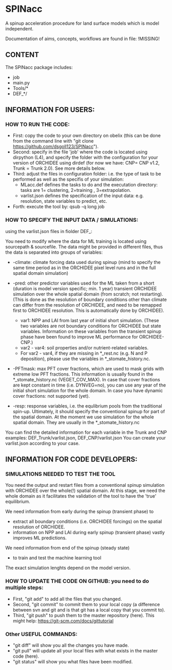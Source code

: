 # SPINacc
A spinup acceleration procedure for land surface models which is model independent.

Documentation of aims, concepts, workflows are found in file: !MISSING!


## CONTENT
The SPINacc package includes:
* job
* main.py
* Tools/*
* DEF_*/

 
## INFORMATION FOR USERS:
### HOW TO RUN THE CODE:

* First: copy the code to your own directory on obelix (this can be done from the command line with "git clone https://github.com/dsgoll123/SPINacc").
* Second: specify in the file 'job' where the code is located using dirpython (L4), and specify the folder with the configuration for your version of ORCHIDEE using dirdef (for now we have: CNP= CNP v1.2, Trunk = Trunk 2.0). See more details below.
* Third: adjust the files in configuration folder: i.e. the type of task to be performed as well as the specifis of your simulation:
	* MLacc.def defines the tasks to do and the executation directory: tasks are 1= clustering, 2=training , 3=extrapolation.
	* varlist.json defines the specification of the input data: e.g. resolution, state variables to predict, etc.
* Forth: execute the tool by: qsub -q long job   


### HOW TO SPECIFY THE INPUT DATA / SIMULATIONS:

using the varlist.json files in fiolder DEF_:

You need to modify where the data for ML training is located using sourcepath & sourcefile. The data might be provided in different files, thus the data is separated into groups of variables:

* -climate: climate forcing data used during spinup (mind to specify the same time period as in the ORCHIDEE pixel level runs and in the full spatial domain simulation)
* -pred: other predictor variables used for the ML taken from a short (duration is model version specific; min. 1 year) transient ORCHIDEE simulation over the whole spatial domain (from scratch; not restarting). (This is done as the resolution of boundary conditions other than climate can differ from the resolution of ORCHIDEE, and need to be remapped first to ORCHIDEE resolution. This is automatically done by ORCHIDEE).
	* var1: NPP and LAI from last year of initial short simulation. (These two variables are not boundary conditions for ORCHIDEE but state variables. Information on these variables from the transient spinup phase have been found to improve ML performance for ORCHIDEE-CNP.)
	* var2 - var4: soil properties and/or nutrient-related variables. 
	* For var2 - var4, if they are missing in *_rest.nc (e.g. N and P deposition), please use the variables in *_stomate_history.nc.	
* -PFTmask: max PFT cover fractions, which are used to mask grids with extreme low PFT fractions. This information is usually found in the *_stomate_history.nc (VEGET_COV_MAX). In case that cover fractions are kept constant in time (i.e. DYNVEG=no), you can use any year of the initial short simulation for the whole domain. In case you have dynamic cover fractions: not supported (yet).

* -resp: response variables, i.e. the equlibrium pools from the traditional spin-up. Ultimately, it should specify the conventional spinup for part of the spatial domain. At the moment we use simulation for the whole spatial domain. They are usually in the *_stomate_history.nc

You can find the detailed information for each variable in the Trunk and CNP examples: DEF_Trunk/varlist.json, DEF_CNP/varlist.json 
You can create your varlist.json according to your case. 


## INFORMATION FOR CODE DEVELOPERS:

### SIMULATIONS NEEDED TO TEST THE TOOL
You need the output and restart files from a conventional spinup simulation with ORCHIDEE over the whole(!) spatial domain. At this stage, we need the whole domain as it facilitates the validation of the tool to have the 'true' equilibrium.

We need information from early during the spinup (transient phase) to 
* extract all boundary conditions (i.e. ORCHIDEE forcings) on the spatial resolution of ORCHIDEE. 
* information on NPP and LAI during early spinup (transient phase) vastly improves ML predictions.

We need information from end of the spinup  (steady state)
* to train and test the machine learning tool

The exact simulation lenghts depend on the model version.

### HOW TO UPDATE THE CODE ON GITHUB: you need to do multiple steps: 
* First, "git add" to add all the files that you changed. 
* Second, "git commit" to commit them to your local copy (a difference between svn and git and is that git has a local copy that you commit to). 
* Third, "git push" to push them to the master repository (here). 
This might help: https://git-scm.com/docs/gittutorial

### Other USEFUL COMMANDS: 
* "git diff" will show you all the changes you have made. 
* "git pull" will update all your local files with what exists in the master code (here). 
* "git status" will show you what files have been modified.





